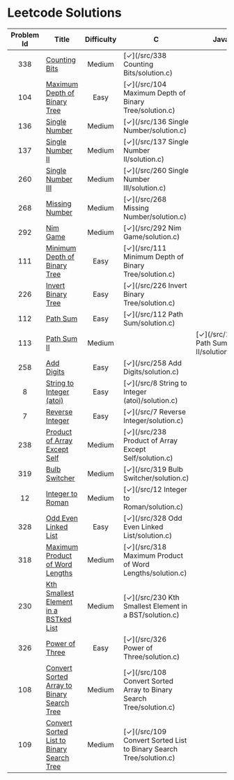 # Leetcode Solutions

|Problem Id | Title | Difficulty | C | Java | Ruby |
|:---:|---|:---:|---|---|---|
| 338 | [Counting Bits](https://leetcode.com/problems/counting-bits/) | Medium | [✓](/src/338 Counting Bits/solution.c) |
| 104 | [Maximum Depth of Binary Tree](https://leetcode.com/problems/maximum-depth-of-binary-tree/) | Easy | [✓](/src/104 Maximum Depth of Binary Tree/solution.c) |
| 136 | [Single Number](https://leetcode.com/problems/single-number/) | Medium | [✓](/src/136 Single Number/solution.c) |
| 137 | [Single Number II](https://leetcode.com/problems/single-number-ii/) | Medium | [✓](/src/137 Single Number II/solution.c) |
| 260 | [Single Number III](https://leetcode.com/problems/single-number-iii/) | Medium | [✓](/src/260 Single Number III/solution.c) |
| 268 | [Missing Number](https://leetcode.com/problems/missing-number/) | Medium | [✓](/src/268 Missing Number/solution.c) |
| 292 | [Nim Game](https://leetcode.com/problems/nim-game/) | Medium | [✓](/src/292 Nim Game/solution.c) |
| 111 | [Minimum Depth of Binary Tree](https://leetcode.com/problems/minimum-depth-of-binary-tree/) | Easy | [✓](/src/111 Minimum Depth of Binary Tree/solution.c) |
| 226 | [Invert Binary Tree](https://leetcode.com/problems/invert-binary-tree/) | Easy | [✓](/src/226 Invert Binary Tree/solution.c) |
| 112 | [Path Sum](https://leetcode.com/problems/path-sum/) | Easy | [✓](/src/112 Path Sum/solution.c) |
| 113 | [Path Sum II](https://leetcode.com/problems/path-sum-ii/) | Medium |  | [✓](/src/113 Path Sum II/solution.java) |
| 258 | [Add Digits](https://leetcode.com/problems/add-digits/) | Easy | [✓](/src/258 Add Digits/solution.c) |
| 8 | [String to Integer (atoi)](https://leetcode.com/problems/string-to-integer-atoi/) | Easy | [✓](/src/8 String to Integer (atoi)/solution.c) |
| 7 | [Reverse Integer](https://leetcode.com/problems/reverse-integer/) | Easy | [✓](/src/7 Reverse Integer/solution.c) |
| 238 | [Product of Array Except Self](https://leetcode.com/problems/product-of-array-except-self/) | Medium | [✓](/src/238 Product of Array Except Self/solution.c) |
| 319 | [Bulb Switcher](https://leetcode.com/problems/bulb-switcher/) | Medium | [✓](/src/319 Bulb Switcher/solution.c) |
| 12 | [Integer to Roman](https://leetcode.com/problems/integer-to-roman/) | Medium | [✓](/src/12 Integer to Roman/solution.c) |
| 328 | [Odd Even Linked List](https://leetcode.com/problems/odd-even-linked-list/) | Easy | [✓](/src/328 Odd Even Linked List/solution.c) |
| 318 | [Maximum Product of Word Lengths](https://leetcode.com/problems/maximum-product-of-word-lengths/) | Medium | [✓](/src/318 Maximum Product of Word Lengths/solution.c) |
| 230 | [Kth Smallest Element in a BSTked List](https://leetcode.com/problems/kth-smallest-element-in-a-bst/) | Medium | [✓](/src/230 Kth Smallest Element in a BST/solution.c) |
| 326 | [Power of Three](https://leetcode.com/problems/power-of-three/) | Easy | [✓](/src/326 Power of Three/solution.c) |
| 108 | [Convert Sorted Array to Binary Search Tree](https://leetcode.com/problems/convert-sorted-array-to-binary-search-tree/) | Medium | [✓](/src/108 Convert Sorted Array to Binary Search Tree/solution.c) |
| 109 | [Convert Sorted List to Binary Search Tree](https://leetcode.com/problems/convert-sorted-list-to-binary-search-tree/) | Medium | [✓](/src/109 Convert Sorted List to Binary Search Tree/solution.c) |